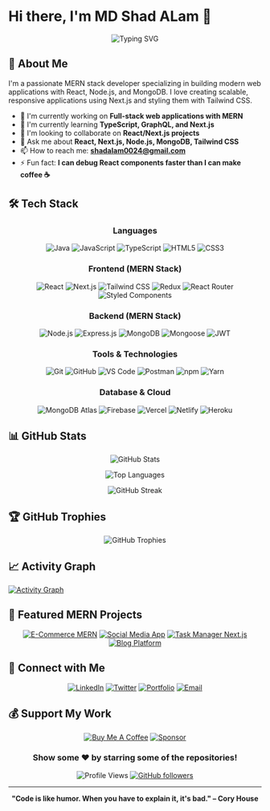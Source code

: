 # Hi there, I'm MD Shad ALam 👋

<div align="center">
  
  ![Typing SVG](https://readme-typing-svg.herokuapp.com?font=Fira+Code&size=30&pause=1000&color=00D9FF&center=true&vCenter=true&width=600&lines=MERN+Stack+Developer;Next.js+Specialist;React+Enthusiast;Full+Stack+Engineer)
  
</div>

## 🚀 About Me

I'm a passionate MERN stack developer specializing in building modern web applications with React, Node.js, and MongoDB. I love creating scalable, responsive applications using Next.js and styling them with Tailwind CSS.

- 🔭 I'm currently working on **Full-stack web applications with MERN**
- 🌱 I'm currently learning **TypeScript, GraphQL, and Next.js**
- 👯 I'm looking to collaborate on **React/Next.js projects**
- 💬 Ask me about **React, Next.js, Node.js, MongoDB, Tailwind CSS**
- 📫 How to reach me: **shadalam0024@gmail.com**
- ⚡ Fun fact: **I can debug React components faster than I can make coffee ☕**

## 🛠️ Tech Stack

<div align="center">

### Languages
![Java](https://img.shields.io/badge/Java-ED8B00?style=for-the-badge&logo=java&logoColor=white)
![JavaScript](https://img.shields.io/badge/JavaScript-F7DF1E?style=for-the-badge&logo=javascript&logoColor=black)
![TypeScript](https://img.shields.io/badge/TypeScript-007ACC?style=for-the-badge&logo=typescript&logoColor=white)
![HTML5](https://img.shields.io/badge/HTML5-E34F26?style=for-the-badge&logo=html5&logoColor=white)
![CSS3](https://img.shields.io/badge/CSS3-1572B6?style=for-the-badge&logo=css3&logoColor=white)

### Frontend (MERN Stack)
![React](https://img.shields.io/badge/React-20232A?style=for-the-badge&logo=react&logoColor=61DAFB)
![Next.js](https://img.shields.io/badge/Next.js-000000?style=for-the-badge&logo=next.js&logoColor=white)
![Tailwind CSS](https://img.shields.io/badge/Tailwind_CSS-38B2AC?style=for-the-badge&logo=tailwind-css&logoColor=white)
![Redux](https://img.shields.io/badge/Redux-593D88?style=for-the-badge&logo=redux&logoColor=white)
![React Router](https://img.shields.io/badge/React_Router-CA4245?style=for-the-badge&logo=react-router&logoColor=white)
![Styled Components](https://img.shields.io/badge/styled--components-DB7093?style=for-the-badge&logo=styled-components&logoColor=white)

### Backend (MERN Stack)
![Node.js](https://img.shields.io/badge/Node.js-43853D?style=for-the-badge&logo=node.js&logoColor=white)
![Express.js](https://img.shields.io/badge/Express.js-404D59?style=for-the-badge&logo=express&logoColor=white)
![MongoDB](https://img.shields.io/badge/MongoDB-4EA94B?style=for-the-badge&logo=mongodb&logoColor=white)
![Mongoose](https://img.shields.io/badge/Mongoose-880000?style=for-the-badge&logo=mongoose&logoColor=white)
![JWT](https://img.shields.io/badge/JWT-black?style=for-the-badge&logo=JSON%20web%20tokens)

### Tools & Technologies
![Git](https://img.shields.io/badge/Git-F05032?style=for-the-badge&logo=git&logoColor=white)
![GitHub](https://img.shields.io/badge/GitHub-100000?style=for-the-badge&logo=github&logoColor=white)
![VS Code](https://img.shields.io/badge/VS%20Code-007ACC?style=for-the-badge&logo=visual-studio-code&logoColor=white)
![Postman](https://img.shields.io/badge/Postman-FF6C37?style=for-the-badge&logo=postman&logoColor=white)
![npm](https://img.shields.io/badge/npm-CB3837?style=for-the-badge&logo=npm&logoColor=white)
![Yarn](https://img.shields.io/badge/Yarn-2C8EBB?style=for-the-badge&logo=yarn&logoColor=white)

### Database & Cloud
![MongoDB Atlas](https://img.shields.io/badge/MongoDB%20Atlas-4EA94B?style=for-the-badge&logo=mongodb&logoColor=white)
![Firebase](https://img.shields.io/badge/Firebase-039BE5?style=for-the-badge&logo=Firebase&logoColor=white)
![Vercel](https://img.shields.io/badge/Vercel-000000?style=for-the-badge&logo=vercel&logoColor=white)
![Netlify](https://img.shields.io/badge/Netlify-00C7B7?style=for-the-badge&logo=netlify&logoColor=white)
![Heroku](https://img.shields.io/badge/Heroku-430098?style=for-the-badge&logo=heroku&logoColor=white)

</div>

## 📊 GitHub Stats

<div align="center">
  
  ![GitHub Stats](https://github-readme-stats.vercel.app/api?username=mdshad01&show_icons=true&theme=radical&count_private=true)
  
  ![Top Languages](https://github-readme-stats.vercel.app/api/top-langs/?username=mdshad01&layout=compact&theme=radical)
  
  ![GitHub Streak](https://github-readme-streak-stats.herokuapp.com/?user=mdshad01&theme=radical)
  
</div>

## 🏆 GitHub Trophies

<div align="center">
  
  ![GitHub Trophies](https://github-profile-trophy.vercel.app/?username=mdshad01&theme=radical&no-frame=false&no-bg=true&margin-w=4)
  
</div>

## 📈 Activity Graph

[![Activity Graph](https://github-readme-activity-graph.vercel.app/graph?username=mdshad01&theme=redical)](https://github.com/ashutosh00710/github-readme-activity-graph)

## 🎯 Featured MERN Projects

<div align="center">

[![E-Commerce MERN](https://github-readme-stats.vercel.app/api/pin/?username=mdshad01&repo=BazaarAtHome&theme=radical)](https://github.com/mdshad01/BazaarAtHome)
[![Social Media App](https://github-readme-stats.vercel.app/api/pin/?username=mdshad01&repo=ShadFlix&theme=radical)](https://github.com/mdshad01/ShadFlix)
[![Task Manager Next.js](https://github-readme-stats.vercel.app/api/pin/?username=mdshad01&repo=Portfolio&theme=radical)](https://github.com/mdshad01/Portfolio)
[![Blog Platform](https://github-readme-stats.vercel.app/api/pin/?username=mdshad01&repo=Travel-Website&theme=radical)](https://github.com/mdshad01/Travel-Website)

</div>

## 🤝 Connect with Me

<div align="center">
  
  [![LinkedIn](https://img.shields.io/badge/LinkedIn-0077B5?style=for-the-badge&logo=linkedin&logoColor=white)](https://www.linkedin.com/in/md-shad-alam-ab8121284/)
  [![Twitter](https://img.shields.io/badge/Twitter-1DA1F2?style=for-the-badge&logo=twitter&logoColor=white)](https://twitter.com/yourhandle)
  [![Portfolio](https://img.shields.io/badge/Portfolio-FF5722?style=for-the-badge&logo=todoist&logoColor=white)](https://yourportfolio.com)
  [![Email](https://img.shields.io/badge/Email-D14836?style=for-the-badge&logo=gmail&logoColor=white)](shadalam0024@gmail.com)
  
</div>

## 💰 Support My Work

<div align="center">
  
  [![Buy Me A Coffee](https://img.shields.io/badge/Buy%20Me%20A%20Coffee-FFDD00?style=for-the-badge&logo=buy-me-a-coffee&logoColor=black)](https://buymeacoffee.com/yourprofile)
  [![Sponsor](https://img.shields.io/badge/Sponsor-30363D?style=for-the-badge&logo=GitHub-Sponsors&logoColor=white)](https://github.com/sponsors/YourUsername)
  
</div>

<div align="center">
  
  ### Show some ❤️ by starring some of the repositories!
  
  ![Profile Views](https://komarev.com/ghpvc/?username=YourUsername&color=brightgreen&style=flat-square)
  [![GitHub followers](https://img.shields.io/github/followers/YourUsername?label=Follow&style=social)](https://github.com/YourUsername)
  
</div>

---

<div align="center">
  
  **"Code is like humor. When you have to explain it, it's bad." – Cory House**
  
</div>
